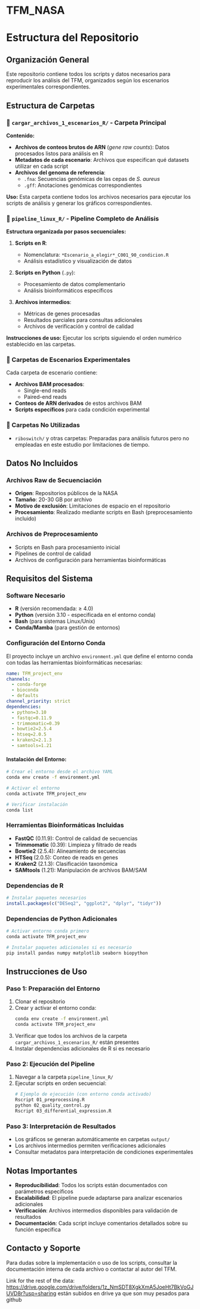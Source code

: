 # TFM_NASA

# Estructura del Repositorio

## Organización General

Este repositorio contiene todos los scripts y datos necesarios para reproducir los análisis del TFM, organizados según los escenarios experimentales correspondientes.

## Estructura de Carpetas

### 📁 `cargar_archivos_1_escenarios_R/` - Carpeta Principal
**Contenido:**
- **Archivos de conteos brutos de ARN** (*gene raw counts*): Datos procesados listos para análisis en R
- **Metadatos de cada escenario**: Archivos que especifican qué datasets utilizar en cada script
- **Archivos del genoma de referencia**:
  - `.fna`: Secuencias genómicas de las cepas de *S. aureus*
  - `.gff`: Anotaciones genómicas correspondientes

**Uso:** Esta carpeta contiene todos los archivos necesarios para ejecutar los scripts de análisis y generar los gráficos correspondientes.

### 📁 `pipeline_linux_R/` - Pipeline Completo de Análisis
**Estructura organizada por pasos secuenciales:**

1. **Scripts en R**: 
   - Nomenclatura: `*Escenario_a_elegir*_C001_90_condicion.R`
   - Análisis estadístico y visualización de datos

2. **Scripts en Python** (`.py`):
   - Procesamiento de datos complementario
   - Análisis bioinformáticos específicos

3. **Archivos intermedios**:
   - Métricas de genes procesadas
   - Resultados parciales para consultas adicionales
   - Archivos de verificación y control de calidad

**Instrucciones de uso:** Ejecutar los scripts siguiendo el orden numérico establecido en las carpetas.

### 📁 Carpetas de Escenarios Experimentales
Cada carpeta de escenario contiene:
- **Archivos BAM procesados**:
  - Single-end reads
  - Paired-end reads
- **Conteos de ARN derivados** de estos archivos BAM
- **Scripts específicos** para cada condición experimental

### 📁 Carpetas No Utilizadas
- `riboswitch/` y otras carpetas: Preparadas para análisis futuros pero no empleadas en este estudio por limitaciones de tiempo.

## Datos No Incluidos

### Archivos Raw de Secuenciación
- **Origen**: Repositorios públicos de la NASA
- **Tamaño**: 20-30 GB por archivo
- **Motivo de exclusión**: Limitaciones de espacio en el repositorio
- **Procesamiento**: Realizado mediante scripts en Bash (preprocesamiento incluido)

### Archivos de Preprocesamiento
- Scripts en Bash para procesamiento inicial
- Pipelines de control de calidad
- Archivos de configuración para herramientas bioinformáticas

## Requisitos del Sistema

### Software Necesario
- **R** (versión recomendada: ≥ 4.0)
- **Python** (versión 3.10 - especificada en el entorno conda)
- **Bash** (para sistemas Linux/Unix)
- **Conda/Mamba** (para gestión de entornos)

### Configuración del Entorno Conda

El proyecto incluye un archivo `environment.yml` que define el entorno conda con todas las herramientas bioinformáticas necesarias:

```yaml
name: TFM_project_env
channels:
  - conda-forge
  - bioconda
  - defaults
channel_priority: strict
dependencies:
  - python=3.10
  - fastqc=0.11.9
  - trimmomatic=0.39
  - bowtie2=2.5.4
  - htseq=2.0.5
  - kraken2=2.1.3
  - samtools=1.21
```

#### Instalación del Entorno:
```bash
# Crear el entorno desde el archivo YAML
conda env create -f environment.yml

# Activar el entorno
conda activate TFM_project_env

# Verificar instalación
conda list
```

### Herramientas Bioinformáticas Incluidas
- **FastQC** (0.11.9): Control de calidad de secuencias
- **Trimmomatic** (0.39): Limpieza y filtrado de reads
- **Bowtie2** (2.5.4): Alineamiento de secuencias
- **HTSeq** (2.0.5): Conteo de reads en genes
- **Kraken2** (2.1.3): Clasificación taxonómica
- **SAMtools** (1.21): Manipulación de archivos BAM/SAM

### Dependencias de R
```r
# Instalar paquetes necesarios
install.packages(c("DESeq2", "ggplot2", "dplyr", "tidyr"))
```

### Dependencias de Python Adicionales
```bash
# Activar entorno conda primero
conda activate TFM_project_env

# Instalar paquetes adicionales si es necesario
pip install pandas numpy matplotlib seaborn biopython
```

## Instrucciones de Uso

### Paso 1: Preparación del Entorno
1. Clonar el repositorio
2. Crear y activar el entorno conda:
   ```bash
   conda env create -f environment.yml
   conda activate TFM_project_env
   ```
3. Verificar que todos los archivos de la carpeta `cargar_archivos_1_escenarios_R/` están presentes
4. Instalar dependencias adicionales de R si es necesario

### Paso 2: Ejecución del Pipeline
1. Navegar a la carpeta `pipeline_linux_R/`
2. Ejecutar scripts en orden secuencial:
   ```bash
   # Ejemplo de ejecución (con entorno conda activado)
   Rscript 01_preprocessing.R
   python 02_quality_control.py
   Rscript 03_differential_expression.R
   ```

### Paso 3: Interpretación de Resultados
- Los gráficos se generan automáticamente en carpetas `output/`
- Los archivos intermedios permiten verificaciones adicionales
- Consultar metadatos para interpretación de condiciones experimentales

## Notas Importantes

- **Reproducibilidad**: Todos los scripts están documentados con parámetros específicos
- **Escalabilidad**: El pipeline puede adaptarse para analizar escenarios adicionales
- **Verificación**: Archivos intermedios disponibles para validación de resultados
- **Documentación**: Cada script incluye comentarios detallados sobre su función específica

## Contacto y Soporte

Para dudas sobre la implementación o uso de los scripts, consultar la documentación interna de cada archivo o contactar al autor del TFM.


Link for the rest of the data: https://drive.google.com/drive/folders/1z_NmSDT8XgkXmA5JoeHt7BkVoGJUVD8r?usp=sharing
están subidos en drive ya que son muy pesados para github
